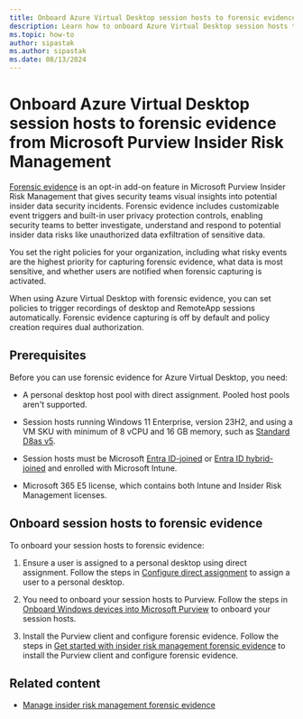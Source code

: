 ```yaml
---
title: Onboard Azure Virtual Desktop session hosts to forensic evidence from Microsoft Purview Insider Risk Management
description: Learn how to onboard Azure Virtual Desktop session hosts to forensic evidence. When using Azure Virtual Desktop with forensic evidence, you can set policies to trigger recordings of desktop and RemoteApp sessions automatically.
ms.topic: how-to
author: sipastak
ms.author: sipastak
ms.date: 08/13/2024
---
```


# Onboard Azure Virtual Desktop session hosts to forensic evidence from Microsoft Purview Insider Risk Management

[Forensic evidence](/purview/insider-risk-management-forensic-evidence) is an opt-in add-on feature in Microsoft Purview Insider Risk Management that gives security teams visual insights into potential insider data security incidents. Forensic evidence includes customizable event triggers and built-in user privacy protection controls, enabling security teams to better investigate, understand and respond to potential insider data risks like unauthorized data exfiltration of sensitive data. 

You set the right policies for your organization, including what risky events are the highest priority for capturing forensic evidence, what data is most sensitive, and whether users are notified when forensic capturing is activated. 
	
When using Azure Virtual Desktop with forensic evidence, you can set policies to trigger recordings of desktop and RemoteApp sessions automatically. Forensic evidence capturing is off by default and policy creation requires dual authorization.

## Prerequisites

Before you can use forensic evidence for Azure Virtual Desktop, you need: 

- A personal desktop host pool with direct assignment. Pooled host pools aren't supported.

- Session hosts running Windows 11 Enterprise, version 23H2, and using a VM SKU with minimum of 8 vCPU and 16 GB memory, such as [Standard D8as v5](../virtual-machines/dasv5-dadsv5-series.md).

- Session hosts must be Microsoft [Entra ID-joined](/entra/identity/devices/concept-directory-join) or [Entra ID hybrid-joined](/entra/identity/devices/concept-hybrid-join) and enrolled with Microsoft Intune.

- Microsoft 365 E5 license, which contains both Intune and Insider Risk Management licenses.

## Onboard session hosts to forensic evidence

To onboard your session hosts to forensic evidence:

1. Ensure a user is assigned to a personal desktop using direct assignment. Follow the steps in [Configure direct assignment](configure-host-pool-personal-desktop-assignment-type.md#configure-direct-assignment) to assign a user to a personal desktop.

1. You need to onboard your session hosts to Purview. Follow the steps in [Onboard Windows devices into Microsoft Purview](/purview/device-onboarding-overview) to onboard your session hosts.

1. Install the Purview client and configure forensic evidence. Follow the steps in [Get started with insider risk management forensic evidence](/purview/insider-risk-management-forensic-evidence-configure) to install the Purview client and configure forensic evidence.

## Related content

- [Manage insider risk management forensic evidence](/purview/insider-risk-management-forensic-evidence-manage)
